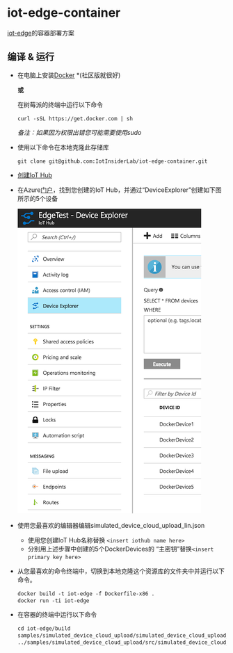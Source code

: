 # iot-edge-container
[iot-edge](https://github.com/Azure/iot-edge)的容器部署方案


## 编译 & 运行

- 在电脑上安装[Docker](https://www.docker.com/) *(社区版就很好)

  **或**

  在树莓派的终端中运行以下命令
   ```
   curl -sSL https://get.docker.com | sh
   ```
   *备注：如果因为权限出错您可能需要使用sudo*

- 使用以下命令在本地克隆此存储库
  ```
  git clone git@github.com:IotInsiderLab/iot-edge-container.git
  ```

- [创建IoT Hub](https://docs.microsoft.com/en-us/azure/iot-hub/iot-hub-create-through-portal)

- 在Azure[门户](https://portal.azure.com/)，找到您创建的IoT Hub，并通过“DeviceExplorer”创建如下图所示的5个设备

  ![](docs/DeviceExplorer.png)

- 使用您最喜欢的编辑器编辑simulated_device_cloud_upload_lin.json

  - 使用您创建IoT Hub名称替换 ```<insert iothub name here>```
  - 分别用上述步骤中创建的5个DockerDevices的 “主密钥”替换```<insert primary key here>```

- 从您最喜欢的命令终端中，切换到本地克隆这个资源库的文件夹中并运行以下命令。

  ```
  docker build -t iot-edge -f Dockerfile-x86 .
  docker run -ti iot-edge
  ```

- 在容器的终端中运行以下命令
  ```
  cd iot-edge/build
  samples/simulated_device_cloud_upload/simulated_device_cloud_upload_sample ../samples/simulated_device_cloud_upload/src/simulated_device_cloud_upload_lin.json
  ```
